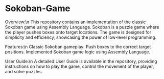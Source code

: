 # Sokoban-Game

Overview:\n
This repository contains an implementation of the classic Sokoban game using Assembly Language. Sokoban is a puzzle game where the player pushes boxes onto target locations. The game is designed for simplicity and efficiency, showcasing the power of low-level programming.

Features:\n
    Classic Sokoban gameplay: Push boxes to the correct target positions.
    Implemented Sokoban game logic using Assembly Language.

User Guide:\n
    A detailed User Guide is available in the repository, providing instructions on how to play the game, control the movement of the player, and solve puzzles.

